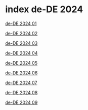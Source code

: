 # index de-DE 2024

<a href="./01">de-DE 2024 01</a>

<a href="./02">de-DE 2024 02</a>

<a href="./03">de-DE 2024 03</a>

<a href="./04">de-DE 2024 04</a>

<a href="./05">de-DE 2024 05</a>

<a href="./06">de-DE 2024 06</a>

<a href="./07">de-DE 2024 07</a>

<a href="./08">de-DE 2024 08</a>

<a href="./09">de-DE 2024 09</a>
